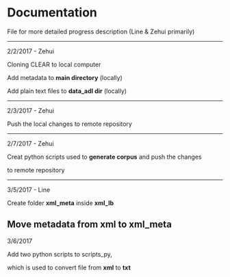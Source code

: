 # Documentation #

File for more detailed progress description (Line & Zehui primarily)

---
2/2/2017 - Zehui

Cloning CLEAR to local computer

Add metadata to **main directory** (locally)

Add plain text files to **data_adl dir** (locally)

***
2/3/2017 - Zehui

Push the local changes to remote repository

---
2/7/2017 - Zehui

Creat python scripts used to **generate corpus** and push the changes

to remote repository

---
3/5/2017 - Line

Create folder **xml_meta** inside **xml_lb**

Move  metadata from **xml** to **xml_meta**
---
3/6/2017

Add two python scripts to scripts_py,

which is used to convert file from **xml** to **txt**

